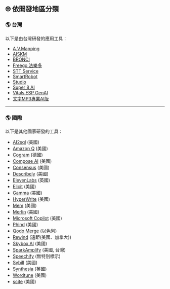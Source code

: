 ## 🌐 依開發地區分類

<h3 id="taiwan">🌎 台灣</h3>

以下是由台灣研發的應用工具：

- [A.V.Mapping](../../tools/application.md#a-v-mapping)
- [AISKM](../../tools/application.md#aiskm)
- [BRONCI](../../tools/application.md#bronci)
- [Freego 法樂多](../../tools/application.md#freego)
- [STT Service](../../tools/application.md#stt-service)
- [SmartRobot](../../tools/application.md#smartrobot)
- [Studio](../../tools/application.md#studio)
- [Super 8 AI](../../tools/application.md#super-8-ai)
- [Vitals ESP GenAI](../../tools/application.md#vitals-esp-genai)
- [文字MP3專業AI版](../../tools/application.md#iqt-ai)

---

<h3 id="international">🌎 國際</h3>

以下是其他國家研發的工具：

- [AI2sql](../../tools/application.md#ai2sql) (美國)
- [Amazon Q](../../tools/application.md#amazon-q) (美國)
- [Cogram](../../tools/application.md#cogram) (德國)
- [Compose AI](../../tools/application.md#compose-ai) (美國)
- [Consensus](../../tools/application.md#consensus) (美國)
- [Describely](../../tools/application.md#describely) (美國)
- [ElevenLabs](../../tools/application.md#elevenlabs) (英國)
- [Elicit](../../tools/application.md#elicit) (美國)
- [Gamma](../../tools/application.md#gamma) (美國)
- [HyperWrite](../../tools/application.md#hyperwrite) (美國)
- [Mem](../../tools/application.md#mem) (美國)
- [Merlin](../../tools/application.md#merlin) (美國)
- [Microsoft Copilot](../../tools/application.md#microsoft-copilot) (美國)
- [Phind](../../tools/application.md#phind) (美國)
- [Qodo Merge](../../tools/application.md#qodo-merge) (以色列)
- [Rewind](../../tools/application.md#rewind) (遠距(美國、加拿大))
- [Skybox AI](../../tools/application.md#skybox-ai) (美國)
- [SparkAmplify](../../tools/application.md#sparkamplify) (美國, 台灣)
- [Speechify](../../tools/application.md#speechify) (無特別標示)
- [Sybill](../../tools/application.md#sybill) (美國)
- [Synthesia](../../tools/application.md#synthesia) (英國)
- [Wordtune](../../tools/application.md#wordtune) (美國)
- [scite](../../tools/application.md#scite) (美國)
